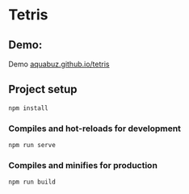 # Tetris

## Demo:

Demo [aquabuz.github.io/tetris](https://aquabuz.github.io/tetris/)

## Project setup

```
npm install
```

### Compiles and hot-reloads for development

```
npm run serve
```

### Compiles and minifies for production

```
npm run build
```
